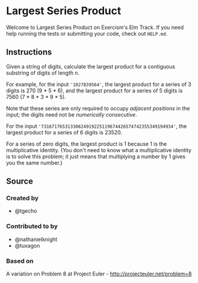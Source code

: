 # Largest Series Product

Welcome to Largest Series Product on Exercism's Elm Track.
If you need help running the tests or submitting your code, check out `HELP.md`.

## Instructions

Given a string of digits, calculate the largest product for a contiguous
substring of digits of length n.

For example, for the input `'1027839564'`, the largest product for a
series of 3 digits is 270 (9 \* 5 \* 6), and the largest product for a
series of 5 digits is 7560 (7 \* 8 \* 3 \* 9 \* 5).

Note that these series are only required to occupy *adjacent positions*
in the input; the digits need not be *numerically consecutive*.

For the input `'73167176531330624919225119674426574742355349194934'`,
the largest product for a series of 6 digits is 23520.

For a series of zero digits, the largest product is 1 because 1 is the multiplicative identity.
(You don't need to know what a multiplicative identity is to solve this problem;
it just means that multiplying a number by 1 gives you the same number.)

## Source

### Created by

- @tgecho

### Contributed to by

- @nathanielknight
- @tuxagon

### Based on

A variation on Problem 8 at Project Euler - http://projecteuler.net/problem=8